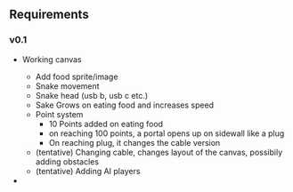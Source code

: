 ## Requirements

### v0.1

- Working canvas

  - Add food sprite/image
  - Snake movement
  - Snake head (usb b, usb c etc.)
  - Sake Grows on eating food and increases speed
  - Point system
    - 10 Points added on eating food
    - on reaching 100 points, a portal opens up on sidewall like a plug
    - On reaching plug, it changes the cable version
  - (tentative) Changing cable, changes layout of the canvas, possibily adding obstacles
  - (tentative) Adding AI players

-
